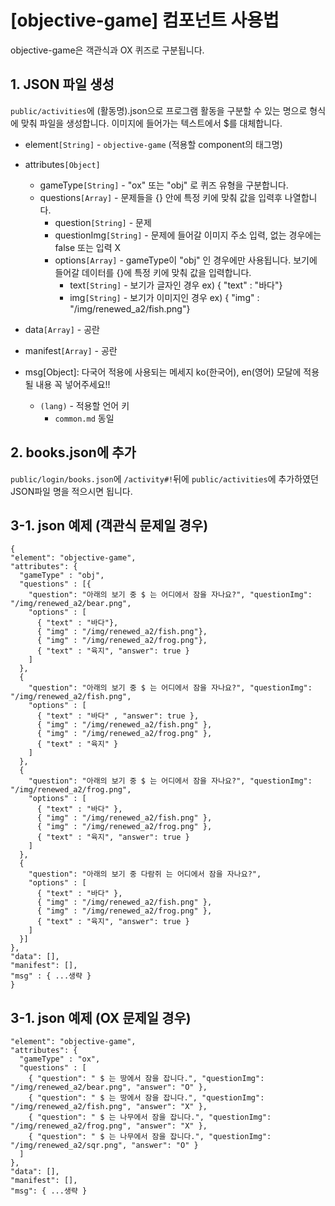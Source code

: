# [objective-game] 컴포넌트 사용법
objective-game은 객관식과 OX 퀴즈로 구분됩니다.

## 1. JSON 파일 생성
`public/activities`에 (활동명).json으로 프로그램 활동을 구분할 수 있는 명으로 형식에 맞춰 파일을 생성합니다.
 이미지에 들어가는 텍스트에서 $를 대체합니다.

* element`[String]` -  `objective-game` (적용할 component의 태그명)
* attributes`[Object]`
  * gameType`[String]` - "ox" 또는 "obj" 로 퀴즈 유형을 구분합니다.
  * questions`[Array]` - 문제들을 {} 안에 특정 키에 맞춰 값을 입력후 나열합니다.
    * question`[String]` - 문제
    * questionImg`[String]` - 문제에 들어갈 이미지 주소 입력, 없는 경우에는 false 또는 입력 X
    * options`[Array]` - gameType이 "obj" 인 경우에만 사용됩니다. 보기에 들어갈 데이터를 {}에 특정 키에 맞춰 값을 입력합니다.
      * text`[String]` - 보기가 글자인 경우 ex) { "text" : "바다"}
      * img`[String]` - 보기가 이미지인 경우 ex) { "img" : "/img/renewed_a2/fish.png"}
* data`[Array]` - 공란
* manifest`[Array]` - 공란


* msg[Object]: 다국어 적용에 사용되는 메세지 ko(한국어), en(영어) 모달에 적용될 내용 꼭 넣어주세요!!
  * `(lang)` - 적용할 언어 키
    * `common.md` 동일


## 2. books.json에 추가
`public/login/books.json`에 `/activity#!`뒤에 `public/activities`에 추가하였던 JSON파일 명을 적으시면 됩니다.


## 3-1. json 예제 (객관식 문제일 경우)
  ```
{
  "element": "objective-game",
  "attributes": {
    "gameType" : "obj",
    "questions" : [{
      "question": "아래의 보기 중 $ 는 어디에서 잠을 자나요?", "questionImg": "/img/renewed_a2/bear.png",
      "options" : [
        { "text" : "바다"},
        { "img" : "/img/renewed_a2/fish.png"},
        { "img" : "/img/renewed_a2/frog.png"},
        { "text" : "육지", "answer": true }
      ]
    },
    {
      "question": "아래의 보기 중 $ 는 어디에서 잠을 자나요?", "questionImg": "/img/renewed_a2/fish.png",
      "options" : [
        { "text" : "바다" , "answer": true },
        { "img" : "/img/renewed_a2/fish.png" },
        { "img" : "/img/renewed_a2/frog.png" },
        { "text" : "육지" }
      ]
    },
    {
      "question": "아래의 보기 중 $ 는 어디에서 잠을 자나요?", "questionImg": "/img/renewed_a2/frog.png",
      "options" : [
        { "text" : "바다" },
        { "img" : "/img/renewed_a2/fish.png" },
        { "img" : "/img/renewed_a2/frog.png" },
        { "text" : "육지", "answer": true }
      ]
    },
    {
      "question": "아래의 보기 중 다람쥐 는 어디에서 잠을 자나요?",
      "options" : [
        { "text" : "바다" },
        { "img" : "/img/renewed_a2/fish.png" },
        { "img" : "/img/renewed_a2/frog.png" },
        { "text" : "육지", "answer": true }
      ]
    }]
  },
  "data": [],
  "manifest": [],
  "msg" : { ...생략 }
}

  ```

## 3-1. json 예제 (OX 문제일 경우)

  ```
  "element": "objective-game",
  "attributes": {
    "gameType" : "ox",
    "questions" : [
      { "question": " $ 는 땅에서 잠을 잡니다.", "questionImg": "/img/renewed_a2/bear.png", "answer": "O" },
      { "question": " $ 는 땅에서 잠을 잡니다.", "questionImg": "/img/renewed_a2/fish.png", "answer": "X" },
      { "question": " $ 는 나무에서 잠을 잡니다.", "questionImg": "/img/renewed_a2/frog.png", "answer": "X" },
      { "question": " $ 는 나무에서 잠을 잡니다.", "questionImg": "/img/renewed_a2/sqr.png", "answer": "O" }
    ]
  },
  "data": [],
  "manifest": [],
  "msg": { ...생략 }

  ```
